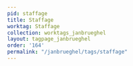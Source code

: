 ```yaml
---
pid: staffage
title: Staffage
worktag: Staffage
collection: worktags_janbrueghel
layout: tagpage_janbrueghel
order: '164'
permalink: "/janbrueghel/tags/staffage"
---
```

